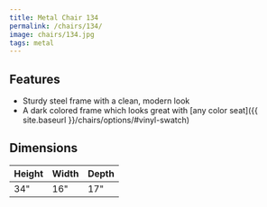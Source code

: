 ```yaml
---
title: Metal Chair 134
permalink: /chairs/134/
image: chairs/134.jpg
tags: metal
---
```

## Features

- Sturdy steel frame with a clean, modern look
- A dark colored frame which looks great with [any color seat]({{ site.baseurl }}/chairs/options/#vinyl-swatch)

## Dimensions

Height | Width  | Depth
-------|--------|-------
34"    | 16"    | 17"